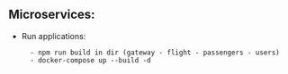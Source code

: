 ## Microservices:

  - Run applications:
    
    ```
      - npm run build in dir (gateway - flight - passengers - users)
      - docker-compose up --build -d
    ```

 
